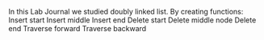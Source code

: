 In this Lab Journal we studied doubly linked list. By creating functions:
Insert start
Insert middle 
Insert end
Delete start 
Delete middle node
Delete end
Traverse forward 
Traverse backward
